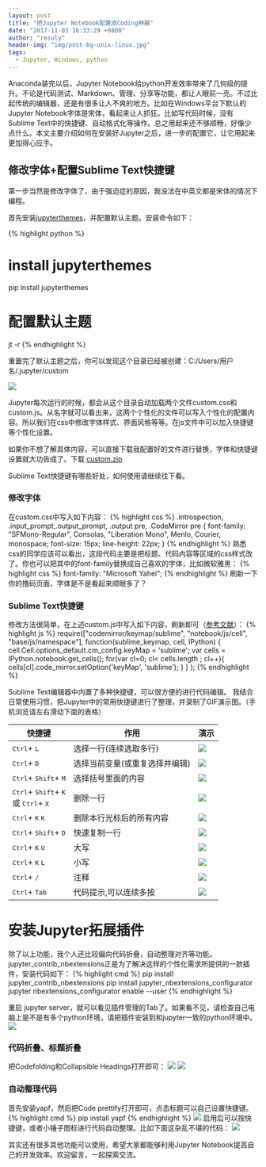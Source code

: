 ```yaml
---
layout: post
title: "把Jupyter Notebook配置成Coding神器"
date: "2017-11-03 16:33:29 +0800"
author: "resuly"
header-img: "img/post-bg-unix-linux.jpg"
tags:
  - Jupyter, Windows, python
---
```


Anaconda装完以后，Jupyter Notebook给python开发效率带来了几何级的提升。不论是代码测试、Markdown、管理、分享等功能，都让人眼前一亮。不过比起传统的编辑器，还是有很多让人不爽的地方。比如在Windows平台下默认的Jupyter Notebook字体是宋体，看起来让人抓狂。比如写代码时候，没有Sublime Text中的快捷键、自动格式化等操作。总之用起来还不够顺畅，好像少点什么。本文主要介绍如何在安装好Jupyter之后，进一步的配置它，让它用起来更加得心应手。

## 修改字体+配置Sublime Text快捷键
第一步当然是修改字体了，由于强迫症的原因，我没法在中英文都是宋体的情况下编程。

首先安装[jupyterthemes](https://github.com/dunovank/jupyter-themes)，并配置默认主题。安装命令如下：

{% highlight python %}
# install jupyterthemes
pip install jupyterthemes

# 配置默认主题
jt -r
{% endhighlight %}

重置完了默认主题之后，你可以发现这个目录已经被创建：C:/Users/用户名/.jupyter/custom

![](/img/in_post/2017/11/20171103164904.png)

Jupyter每次运行的时候，都会从这个目录自动加载两个文件custom.css和custom.js。从名字就可以看出来，这两个个性化的文件可以写入个性化的配置内容。所以我们在css中修改字体样式、界面风格等等。在js文件中可以加入快捷键等个性化设置。

如果你不想了解具体内容，可以直接下载我配置好的文件进行替换，字体和快捷键设置就大功告成了。下载 <a href="/img/in_post/2017/11/custom.zip">custom.zip</a>

Sublime Text快捷键有哪些好处，如何使用请继续往下看。

### 修改字体
在custom.css中写入如下内容：
{% highlight css %}
.introspection, .input_prompt,.output_prompt, .output pre, .CodeMirror pre {
    font-family: "SFMono-Regular", Consolas, "Liberation Mono", Menlo, Courier, monospace;
    font-size: 15px;
    line-height: 22px;
}
{% endhighlight %}
熟悉css的同学应该可以看出，这段代码主要是把标题、代码内容等区域的css样式改了。你也可以把其中的font-family替换成自己喜欢的字体，比如微软雅黑：
{% highlight css %}
font-family: "Microsoft Yahei";
{% endhighlight %}
刷新一下你的撸码页面，字体是不是看起来顺眼多了？
### Sublime Text快捷键
修改方法很简单，在上述custom.js中写入如下内容，刷新即可（[参考文献](http://blog.rtwilson.com/how-to-get-sublime-text-style-editing-in-the-ipythonjupyter-notebook/)）：
{% highlight js %}
require(["codemirror/keymap/sublime", "notebook/js/cell", "base/js/namespace"],
    function(sublime_keymap, cell, IPython) {
        cell.Cell.options_default.cm_config.keyMap = 'sublime';
        var cells = IPython.notebook.get_cells();
        for(var cl=0; cl< cells.length ; cl++){
            cells[cl].code_mirror.setOption('keyMap', 'sublime');
        }
    }
);
{% endhighlight %}

Sublime Text编辑器中内置了多种快捷键，可以很方便的进行代码编辑。
我结合日常使用习惯，把Jupyter中的常用快捷键进行了整理，并录制了GIF演示图。（手机浏览请左右滑动下面的表格）
<style>
#shortcuts img{margin:0}
</style>
<table id="shortcuts">
	<thead>
		<tr>
			<th>快捷键</th>
			<th>作用</th>
			<th>演示</th>
		</tr>
	</thead>
	<tbody>
		<tr>
			<td>
				<kbd>Ctrl</kbd>+
				<kbd>L</kbd>
			</td>
			<td>选择一行(连续选取多行)</td>
			<td><img src="/img/in_post/2017/11/ss1.gif"></td>
		</tr>
		<tr>
			<td>
				<kbd>Ctrl</kbd>+
				<kbd>D</kbd>
			</td>
			<td>选择当前变量(或重复选择并编辑)</td>
			<td><img src="/img/in_post/2017/11/ss2.gif"></td>
		</tr>
		<tr>
			<td>
				<kbd>Ctrl</kbd>+
				<kbd>Shift</kbd>+
				<kbd>M</kbd>
			</td>
			<td>选择括号里面的内容</td>
			<td><img src="/img/in_post/2017/11/ss3.gif"></td>
		</tr>
		<tr>
			<td>
				<kbd>Ctrl</kbd>+
				<kbd>Shift</kbd>+
				<kbd>K</kbd>
				<br>或
				<kbd>Ctrl</kbd>+
				<kbd>X</kbd>
			</td>
			<td>删除一行</td>
			<td><img src="/img/in_post/2017/11/ss4.gif"></td>
		</tr>
		<tr>
			<td>
				<kbd>Ctrl</kbd>+
				<kbd>K</kbd>
				<kbd>K</kbd>
			</td>
			<td>删除本行光标后的所有内容</td>
			<td><img src="/img/in_post/2017/11/ss5.gif"></td>
		</tr>
		<tr>
			<td>
				<kbd>Ctrl</kbd>+
				<kbd>Shift</kbd>+
				<kbd>D</kbd>
			</td>
			<td>快速复制一行</td>
			<td><img src="/img/in_post/2017/11/ss6.gif"></td>
		</tr>
		<tr>
			<td>
				<kbd>Ctrl</kbd>+
				<kbd>K</kbd>
				<kbd>U</kbd>
			</td>
			<td>大写</td>
			<td><img src="/img/in_post/2017/11/ss7.gif"></td>
		</tr>
		<tr>
			<td>
				<kbd>Ctrl</kbd>+
				<kbd>K</kbd>
				<kbd>L</kbd>
			</td>
			<td>小写</td>
			<td><img src="/img/in_post/2017/11/ss8.gif"></td>
		</tr>
		<tr>
			<td>
				<kbd>Ctrl</kbd>+
				<kbd>/</kbd>
			</td>
			<td>注释</td>
			<td><img src="/img/in_post/2017/11/ss9.gif"></td>
		</tr>
		<tr>
			<td>
				<kbd>Ctrl</kbd>+
				<kbd>Tab</kbd>
			</td>
			<td>代码提示,可以连续多按</td>
			<td><img src="/img/in_post/2017/11/ss10.gif"></td>
		</tr>
	</tbody>
</table>

# 安装Jupyter拓展插件
除了以上功能，我个人还比较偏向代码折叠，自动整理对齐等功能。jupyter_contrib_nbextensions正是为了解决这样的个性化需求所提供的一款插件，安装代码如下：
{% highlight cmd %}
pip install jupyter_contrib_nbextensions
pip install jupyter_nbextensions_configurator
jupyter nbextensions_configurator enable --user
{% endhighlight %}

重启 jupyter server，就可以看见插件管理的Tab了。如果看不见，请检查自己电脑上是不是有多个python环境，请把插件安装到和jupyter一致的python环境中。
![](/img/in_post/2017/11/20171107202611.png)

### 代码折叠、标题折叠
把Codefolding和Collapsible Headings打开即可：
![](/img/in_post/2017/11/20171107202752.png)
![](/img/in_post/2017/11/folding.gif)


### 自动整理代码
首先安装yapf，然后把Code prettify打开即可，点击标题可以自己设置快捷键。
{% highlight cmd %}
pip install yapf
{% endhighlight %}
![](/img/in_post/2017/11/20171107203426.png)
启用后可以按快捷键，或者小锤子图标进行代码自动整理。比如下面这杂乱不堪的代码：
![](/img/in_post/2017/11/formatting.gif)


其实还有很多其他功能可以使用，希望大家都能够利用Jupyter Notebook提高自己的开发效率。欢迎留言，一起探索交流。
